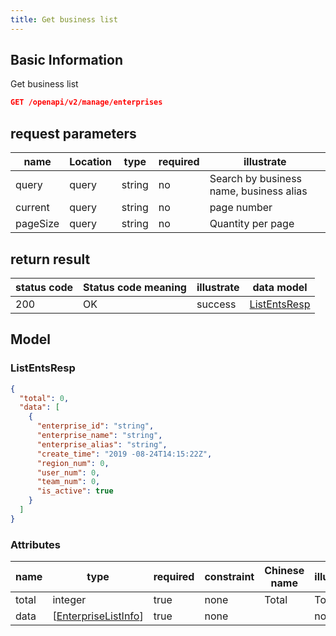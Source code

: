 ```yaml
---
title: Get business list
---
```


## Basic Information

Get business list

```json title="请求路径"
GET /openapi/v2/manage/enterprises
```

## request parameters

| name     | Location | type   | required | illustrate                              |
| -------- | -------- | ------ | -------- | --------------------------------------- |
| query    | query    | string | no       | Search by business name, business alias |
| current  | query    | string | no       | page number                             |
| pageSize | query    | string | no       | Quantity per page                       |

## return result

| status code | Status code meaning | illustrate | data model                    |
| ----------- | ------------------- | ---------- | ----------------------------- |
| 200         | OK                  | success    | [ListEntsResp](#listentsresp) |

## Model

### ListEntsResp

```json
{
  "total": 0,
  "data": [
    {
      "enterprise_id": "string",
      "enterprise_name": "string",
      "enterprise_alias": "string",
      "create_time": "2019 -08-24T14:15:22Z",
      "region_num": 0,
      "user_num": 0,
      "team_num": 0,
      "is_active": true
    }
  ]
}

```

### Attributes

| name  | type                                                                                                  | required | constraint | Chinese name | illustrate |
| ----- | ----------------------------------------------------------------------------------------------------- | -------- | ---------- | ------------ | ---------- |
| total | integer                                                                                               | true     | none       | Total        | Total      |
| data  | [[EnterpriseListInfo](#schemaenterpriselistinfo)] | true     | none       |              | none       |
